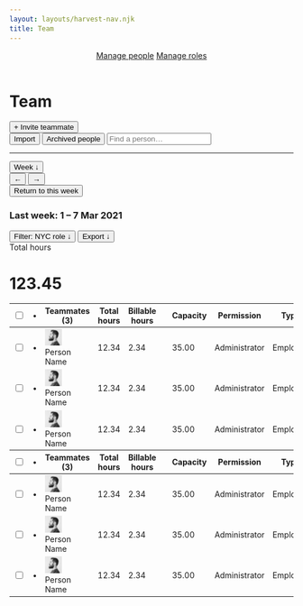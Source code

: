 ```yaml
---
layout: layouts/harvest-nav.njk
title: Team
---
```


<header id="top-nav">
  <nav>
    <a href="#" class="is-active">Manage people</a>
    <a href="#">Manage roles</a>
  </nav>
</header>

<main>
  <div class="flex justify-space-between">
    <div class="flex">
      <h1>Team</h1>
      <button class="button primary ml-8">+ Invite teammate</button>
    </div>
    <div class="flex">
      <button class="button">Import</button>
      <button class="button">Archived people</button>
      <input class="input" type="text" placeholder="Find a person…">
    </div>
  </div>

  <hr class="mt-16 mb-16">

  <div class="flex justify-space-between">
    <div class="flex">
      <button class="button button-sm">Week &darr;</button>
      <div class="button-group">
        <button class="button button-sm">&larr;</button>
        <button class="button button-sm">&rarr;</button>
      </div>
      <button class="button button-sm">Return to this week</button>
      <h3 class="ml-4">Last week: <span class="text-400">1 – 7 Mar 2021</span></h3>
    </div>
    <div class="flex">
      <button class="button button-sm is-filtered"><span>Filter:</span> NYC role &darr;</button>
      <button class="button button-sm">Export &darr;</button>
    </div>
  </div>

  <div class="mt-24 mb-24">
    Total hours<br>
    <h1>123.45</h1>
  </div>

  <table border="0" class="table" cellpadding="0" cellspacing="0">
    <tbody>
      <tr>
        <th class="no-width"><input type="checkbox"></th>
        <th class="no-width">•</th>
        <th class="is-sorted">Teammates (3)</th>
        <th class="no-width text-right nowrap">Total hours</th>
        <th class="no-width text-right nowrap">Billable hours</th>
        <th class="no-width"></th>
        <th class="no-width text-right">Capacity</th>
        <th class="no-width">Permission</th>
        <th class="no-width">Type</th>
        <th class="no-width"></th>
      </tr>
    </tbody>
    <tbody>
      <tr>
        <td class="no-width"><input type="checkbox"></td>
        <td class="no-width">•</td>
        <td>
          <div class="flex">
            <img src="/images/matthew-lettini-header.jpg" width="30" height="30" class="avatar mr-4">
            Person Name
          </div>
        </td>
        <td class="no-width text-right">12.34</td>
        <td class="no-width text-right">2.34</td>
        <td class="no-width"><div class="meter"></div></td>
        <td class="no-width text-right">35.00</td>
        <td class="no-width">Administrator</td>
        <td class="no-width">Employee</td>
        <td class="no-width"><a href="/harvest-nav/team-analysis" class="button button-sm">•••</a></td>
      </tr>
      <tr>
        <td class="no-width"><input type="checkbox"></td>
        <td class="no-width">•</td>
        <td>
          <div class="flex">
            <img src="/images/matthew-lettini-header.jpg" width="30" height="30" class="avatar mr-4">
            Person Name
          </div>
        </td>
        <td class="no-width text-right">12.34</td>
        <td class="no-width text-right">2.34</td>
        <td class="no-width"><div class="meter"></div></td>
        <td class="no-width text-right">35.00</td>
        <td class="no-width">Administrator</td>
        <td class="no-width">Employee</td>
        <td class="no-width"><button class="button button-sm">•••</button></td>
      </tr>
      <tr>
        <td class="no-width"><input type="checkbox"></td>
        <td class="no-width">•</td>
        <td>
          <div class="flex">
            <img src="/images/matthew-lettini-header.jpg" width="30" height="30" class="avatar mr-4">
            Person Name
          </div>
        </td>
        <td class="no-width text-right">12.34</td>
        <td class="no-width text-right">2.34</td>
        <td class="no-width"><div class="meter"></div></td>
        <td class="no-width text-right">35.00</td>
        <td class="no-width">Administrator</td>
        <td class="no-width">Employee</td>
        <td class="no-width"><button class="button button-sm">•••</button></td>
      </tr>
    </tbody>
    <tbody>
      <tr>
        <th class="no-width"><input type="checkbox"></th>
        <th class="no-width">•</th>
        <th class="is-sorted">Teammates (3)</th>
        <th class="no-width text-right nowrap">Total hours</th>
        <th class="no-width text-right nowrap">Billable hours</th>
        <th class="no-width"></th>
        <th class="no-width text-right">Capacity</th>
        <th class="no-width">Permission</th>
        <th class="no-width">Type</th>
        <th class="no-width"></th>
      </tr>
    </tbody>
    <tbody>
      <tr>
        <td class="no-width"><input type="checkbox"></td>
        <td class="no-width">•</td>
        <td>
          <div class="flex">
            <img src="/images/matthew-lettini-header.jpg" width="30" height="30" class="avatar mr-4">
            Person Name
          </div>
        </td>
        <td class="no-width text-right">12.34</td>
        <td class="no-width text-right">2.34</td>
        <td class="no-width"><div class="meter"></div></td>
        <td class="no-width text-right">35.00</td>
        <td class="no-width">Administrator</td>
        <td class="no-width">Employee</td>
        <td class="no-width"><button class="button button-sm">•••</button></td>
      </tr>
      <tr>
        <td class="no-width"><input type="checkbox"></td>
        <td class="no-width">•</td>
        <td>
          <div class="flex">
            <img src="/images/matthew-lettini-header.jpg" width="30" height="30" class="avatar mr-4">
            Person Name
          </div>
        </td>
        <td class="no-width text-right">12.34</td>
        <td class="no-width text-right">2.34</td>
        <td class="no-width"><div class="meter"></div></td>
        <td class="no-width text-right">35.00</td>
        <td class="no-width">Administrator</td>
        <td class="no-width">Employee</td>
        <td class="no-width"><button class="button button-sm">•••</button></td>
      </tr>
      <tr>
        <td class="no-width"><input type="checkbox"></td>
        <td class="no-width">•</td>
        <td>
          <div class="flex">
            <img src="/images/matthew-lettini-header.jpg" width="30" height="30" class="avatar mr-4">
            Person Name
          </div>
        </td>
        <td class="no-width text-right">12.34</td>
        <td class="no-width text-right">2.34</td>
        <td class="no-width"><div class="meter"></div></td>
        <td class="no-width text-right">35.00</td>
        <td class="no-width">Administrator</td>
        <td class="no-width">Employee</td>
        <td class="no-width"><button class="button button-sm">•••</button></td>
      </tr>
    </tbody>
  </table>
</main>
